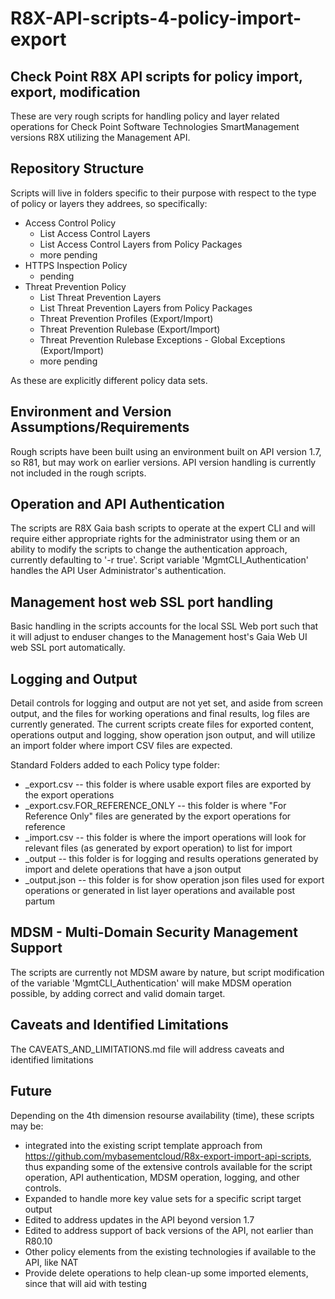 # R8X-API-scripts-4-policy-import-export

## Check Point R8X API scripts for policy import, export, modification

These are very rough scripts for handling policy and layer related operations for Check Point Software Technologies SmartManagement versions R8X utilizing the Management API.

## Repository Structure

Scripts will live in folders specific to their purpose with respect to the type of policy or layers they addrees, so specifically:

- Access Control Policy
  - List Access Control Layers
  - List Access Control Layers from Policy Packages
  - more pending
- HTTPS Inspection Policy
  - pending
- Threat Prevention Policy
  - List Threat Prevention Layers
  - List Threat Prevention Layers from Policy Packages
  - Threat Prevention Profiles (Export/Import)
  - Threat Prevention Rulebase (Export/Import)
  - Threat Prevention Rulebase Exceptions - Global Exceptions (Export/Import)
  - more pending

As these are explicitly different policy data sets.

## Environment and Version Assumptions/Requirements

Rough scripts have been built using an environment built on API version 1.7, so R81, but may work on earlier versions.  API version handling is currently not included in the rough scripts.

## Operation and API Authentication

The scripts are R8X Gaia bash scripts to operate at the expert CLI and will require either appropriate rights for the administrator using them or an ability to modify the scripts to change the authentication approach, currently defaulting to '-r true'.  Script variable 'MgmtCLI_Authentication' handles the API User Administrator's authentication.

## Management host web SSL port handling

Basic handling in the scripts accounts for the local SSL Web port such that it will adjust to enduser changes to the Management host's Gaia Web UI web SSL port automatically.

## Logging and Output

Detail controls for logging and output are not yet set, and aside from screen output, and the files for working operations and final results, log files are currently generated.  The current scripts create files for exported content, operations output and logging, show operation json output, and will utilize an import folder where import CSV files are expected.

Standard Folders added to each Policy type folder:
- _export.csv -- this folder is where usable export files are exported by the export operations
- _export.csv.FOR_REFERENCE_ONLY -- this folder is where "For Reference Only" files are generated by the export operations for reference
- _import.csv -- this folder is where the import operations will look for relevant files (as generated by export operation) to list for import
- _output -- this folder is for logging and results operations generated by import and delete operations that have a json output
- _output.json -- this folder is for show operation json files used for export operations or generated in list layer operations and available post partum

## MDSM - Multi-Domain Security Management Support

The scripts are currently not MDSM aware by nature, but script modification of the variable 'MgmtCLI_Authentication' will make MDSM operation possible, by adding correct and valid domain target.

## Caveats and Identified Limitations

The CAVEATS_AND_LIMITATIONS.md file will address caveats and identified limitations

## Future

Depending on the 4th dimension resourse availability (time), these scripts may be:

- integrated into the existing script template approach from <https://github.com/mybasementcloud/R8x-export-import-api-scripts>, thus expanding some of the extensive controls available for the script operation, API authentication, MDSM operation, logging, and other controls.
- Expanded to handle more key value sets for a specific script target output
- Edited to address updates in the API beyond version 1.7
- Edited to address support of back versions of the API, not earlier than R80.10
- Other policy elements from the existing technologies if available to the API, like NAT
- Provide delete operations to help clean-up some imported elements, since that will aid with testing
